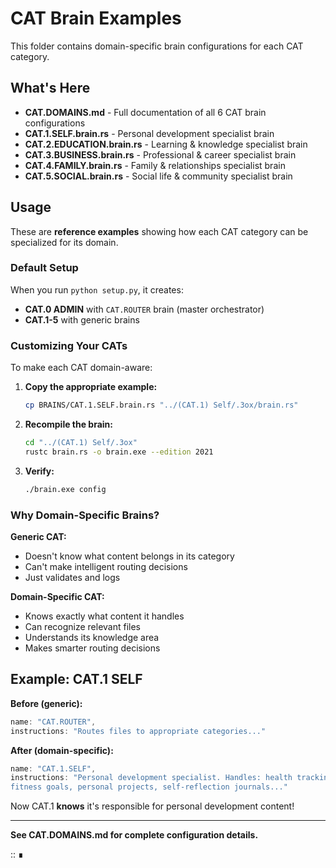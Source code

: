 # CAT Brain Examples

This folder contains domain-specific brain configurations for each CAT category.

## What's Here

- **CAT.DOMAINS.md** - Full documentation of all 6 CAT brain configurations
- **CAT.1.SELF.brain.rs** - Personal development specialist brain
- **CAT.2.EDUCATION.brain.rs** - Learning & knowledge specialist brain
- **CAT.3.BUSINESS.brain.rs** - Professional & career specialist brain
- **CAT.4.FAMILY.brain.rs** - Family & relationships specialist brain
- **CAT.5.SOCIAL.brain.rs** - Social life & community specialist brain

## Usage

These are **reference examples** showing how each CAT category can be specialized for its domain.

### Default Setup

When you run `python setup.py`, it creates:
- **CAT.0 ADMIN** with `CAT.ROUTER` brain (master orchestrator)
- **CAT.1-5** with generic brains

### Customizing Your CATs

To make each CAT domain-aware:

1. **Copy the appropriate example:**
   ```bash
   cp BRAINS/CAT.1.SELF.brain.rs "../(CAT.1) Self/.3ox/brain.rs"
   ```

2. **Recompile the brain:**
   ```bash
   cd "../(CAT.1) Self/.3ox"
   rustc brain.rs -o brain.exe --edition 2021
   ```

3. **Verify:**
   ```bash
   ./brain.exe config
   ```

### Why Domain-Specific Brains?

**Generic CAT:**
- Doesn't know what content belongs in its category
- Can't make intelligent routing decisions
- Just validates and logs

**Domain-Specific CAT:**
- Knows exactly what content it handles
- Can recognize relevant files
- Understands its knowledge area
- Makes smarter routing decisions

## Example: CAT.1 SELF

**Before (generic):**
```rust
name: "CAT.ROUTER",
instructions: "Routes files to appropriate categories..."
```

**After (domain-specific):**
```rust
name: "CAT.1.SELF",
instructions: "Personal development specialist. Handles: health tracking, 
fitness goals, personal projects, self-reflection journals..."
```

Now CAT.1 **knows** it's responsible for personal development content!

---

**See CAT.DOMAINS.md for complete configuration details.**

:: ∎

